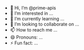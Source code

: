 - 👋 Hi, I’m @prime-apis
- 👀 I’m interested in ...
- 🌱 I’m currently learning ...
- 💞️ I’m looking to collaborate on ...
- 📫 How to reach me ...
- 😄 Pronouns: ...
- ⚡ Fun fact: ...

<!---
prime-apis/prime-apis is a ✨ special ✨ repository because its `README.md` (this file) appears on your GitHub profile.
You can click the Preview link to take a look at your changes.
--->
